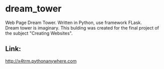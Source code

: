 # dream_tower
Web Page Dream Tower. Written in Python, use framework FLask.  
Dream tower is imaginary. This bulding was created for the final project of the subject "Creating Websites".
## Link:  
http://x4trm.pythonanywhere.com
